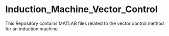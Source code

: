 # Induction_Machine_Vector_Control
This Repository contains MATLAB files related to the vector control method for an induction machine
